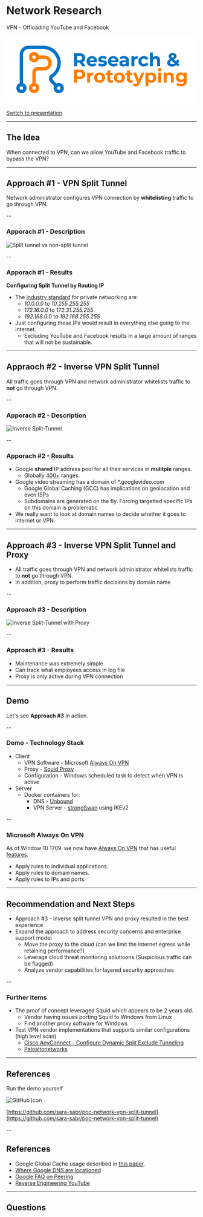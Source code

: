 # Network Research
VPN - Offloading YouTube and Facebook

![IT Research and Prototyping](https://github.com/sara-sabr/ITResearch-Prototyping/raw/master/assets/img/RP_Logo_Wordmark-EN.png)

[Switch to presentation](https://sara-sabr.github.io/util-presentation/presentation.html?gh-scope=sara-sabr/poc-network-vpn-split-tunnel&gh-file=reports/presentation.md)

---

## The Idea

When connected to VPN, can we allow YouTube and Facebook traffic to bypass the VPN?

---

## Approach #1 - VPN Split Tunnel

Network administrator configures VPN connection by __whitelisting__ traffic to go through VPN.

--

### Apporach #1 - Description

![Split tunnel vs non-split tunnel](https://github.com/sara-sabr/poc-network-vpn-split-tunnel/raw/master/reports/assets/VPN-with-and-without-split-tunneling.png)

--

### Apporach #1 - Results

**Configuring Split Tunnel by Routing IP**

- The [industry standard](https://www.iana.org/assignments/iana-ipv4-special-registry/iana-ipv4-special-registry.xhtml) for private networking are:
  - *10.0.0.0* to *10.255.255.255*
  - *172.16.0.0* to *172.31.255.255*
  - *192.168.0.0* to *192.168.255.255*
- Just configuring these IPs would result in everything else going to the internet. 
  - Excluding YouTube and Facebook results in a large amount of ranges that will not be  sustainable.

---

## Appraoch #2 - Inverse VPN Split Tunnel

All traffic goes through VPN and network administrator whitelists traffic to __not__ go through VPN.

--

### Apporach #2 - Description

![Inverse Split-Tunnel](https://github.com/sara-sabr/poc-network-vpn-split-tunnel/raw/master/reports/assets/approach2-ip.png)

--

### Apporach #2 - Results

- Google **shared** IP address pool for all their services in **mulitple** ranges.
  - Globally [400+](https://bgp.he.net/AS15169#_prefixes) ranges.
- Google video streaming has a domain of *.googlevideo.com
  - Google Global Caching (GCC) has implications on geolocation and even ISPs
  - Subdomains are generated on the fly. Forcing targetted specific IPs on this domain is problematic 
- We really want to look at domain names to decide whether it goes to internet or VPN.

---

## Approach #3 - Inverse VPN Split Tunnel and Proxy

- All traffic goes through VPN and network administrator whitelists traffic to __not__ go through VPN.
- In addition, proxy to perform traffic decisions by domain name

--

### Approach #3 - Description


![Inverse Split-Tunnel with Proxy](https://github.com/sara-sabr/poc-network-vpn-split-tunnel/raw/master/reports/assets/approach3-domain.png)

--

### Approach #3 - Results

- Maintenance was extremely simple
- Can track what employees access in log file 
- Proxy is only active during VPN connection

---

## Demo

Let's see **Approach #3** in action.

--

### Demo - Technology Stack

- Client 
  - VPN Software - Microsoft [Always On VPN](https://docs.microsoft.com/en-us/windows-server/remote/remote-access/vpn/always-on-vpn/always-on-vpn-technology-overview)
  - Proxy - [Squid Proxy](http://www.squid-cache.org/) 
  - Configuration - Windows scheduled task to detect when VPN is active
- Server
  - Docker containers for:
    - DNS - [Unbound](https://nlnetlabs.nl/projects/unbound/about/)
    - VPN Server - [strongSwan](https://www.strongswan.org/) using IKEv2 

--

### Microsoft Always On VPN

 As of Window 10 1709. we now have [Always On VPN](https://docs.microsoft.com/en-us/windows-server/remote/remote-access/vpn/always-on-vpn/always-on-vpn-technology-overview) that has useful [features](https://docs.microsoft.com/en-us/windows-server/remote/remote-access/vpn/vpn-map-da).

- Apply rules to individual applications.
- Apply rules to domain names.
- Apply rules to IPs and ports.

---

## Recommendation and Next Steps

- Approach #3 - Inverse split tunnel VPN and proxy resulted in the best experience
- Expand the approach  to address security concerns and enterprise support model
    - Move the proxy to the cloud (can we limit the internet egress while retaining performance?)
    - Leverage cloud threat monitoring solutioons (Suspicious traffic can be flagged)
    - Analyze vendor capabilities for layered security approaches

--

### Further items 

- The proof of concept leveraged Squid which appears to be 2 years old.
  - Vendor having issues porting Squid to Windows from Linux
  - Find another proxy software for Windows
- Test VPN vendor implementations that supports similar configurations (high level scan)
  - [Cisco AnyConnect - Configure Dynamic Split Exclude Tunneling](https://www.cisco.com/c/en/us/td/docs/security/asa/asa98/asdm78/vpn/asdm-78-vpn-config/vpn-asdm-setup.html#ariaid-title19)
  - [Paloaltonetworks](https://docs.paloaltonetworks.com/pan-os/8-1/pan-os-new-features/globalprotect-features/split-tunnel-for-public-applications#)

---

## References

Run the demo yourself

![GitHub Icon](https://github.com/sara-sabr/poc-network-vpn-split-tunnel/raw/master/reports/assets/github.png)

[https://github.com/sara-sabr/poc-network-vpn-split-tunnel](https://github.com/sara-sabr/poc-network-vpn-split-tunnel)

--

## References

- Google Global Cache usage described in [this paper](https://vaibhavbajpai.com/documents/papers/proceedings/youtube-load-balancing-pam-2018.pdf).
- [Where Google DNS are locationed](https://developers.google.com/speed/public-dns/faq#locations)
- [Google FAQ on Peering](https://peering.google.com/#/learn-more/faq)
- [Reverse Engineering YouTube](https://tyrrrz.me/Blog/Reverse-engineering-YouTube)

---

## Questions
